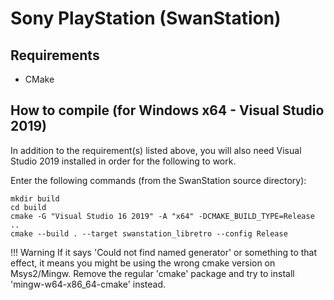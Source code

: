 # Sony PlayStation (SwanStation)

## Requirements

- CMake

## How to compile (for Windows x64 - Visual Studio 2019)

In addition to the requirement(s) listed above, you will also need Visual Studio 2019 installed in order for the following to work.

Enter the following commands (from the SwanStation source directory):

    mkdir build
    cd build
    cmake -G "Visual Studio 16 2019" -A "x64" -DCMAKE_BUILD_TYPE=Release ..
    cmake --build . --target swanstation_libretro --config Release

!!! Warning
    If it says 'Could not find named generator' or something to that effect, it means you might be using
    the wrong cmake version on Msys2/Mingw. Remove the regular 'cmake' package and try to install 'mingw-w64-x86_64-cmake' instead.
